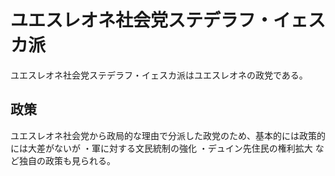 # ユエスレオネ社会党ステデラフ・イェスカ派
ユエスレオネ社会党ステデラフ・イェスカ派はユエスレオネの政党である。
## 政策
ユエスレオネ社会党から政局的な理由で分派した政党のため、基本的には政策的には大差がないが
・軍に対する文民統制の強化
・デュイン先住民の権利拡大
など独自の政策も見られる。
